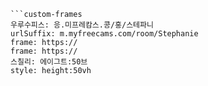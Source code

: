 

```쿠스통-프라메스
```custom-frames
우루수피스: 응.미프레캄스.콩/홍/스테파니
urlSuffix: m.myfreecams.com/room/Stephanie
frame: https://
frame: https://
스칠리: 에이그트:50브
style: height:50vh
```
```